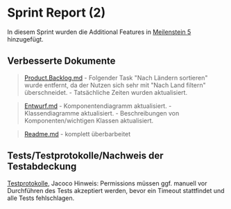 # Sprint Report (2)

In diesem Sprint wurden die Additional Features in [Meilenstein 5](https://sopra.informatik.uni-stuttgart.de/sopra-ws1617/sopra-team-16/milestones/2) hinzugefügt.

## Verbesserte Dokumente
> [Product.Backlog.md](/doc/Product.Backlog.md)
    - Folgender Task "Nach Ländern sortieren" wurde entfernt, da der Nutzen sich sehr mit "Nach Land filtern" überschneidet.
    - Tatsächliche Zeiten wurden aktualisiert.

> [Entwurf.md](./doc/Entwurf.md)
    - Komponentendiagramm aktualisiert.
    - Klassendiagramme aktualisiert.
    - Beschreibungen von Komponenten/wichtigen Klassen aktualisiert.

> [Readme.md](../Readme.md)
    - komplett überbarbeitet

## Tests/Testprotokolle/Nachweis der Testabdeckung

[Testprotokolle](./doc/sprint02/reports/), Jacoco Hinweis: Permissions müssen ggf. manuell vor Durchführen des Tests akzeptiert werden, bevor ein Timeout stattfindet und alle Tests fehlschlagen.